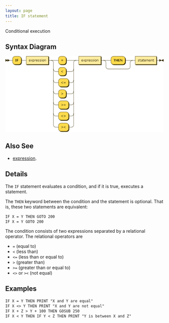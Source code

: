 ```yaml
---
layout: page
title: IF statement
---
```


Conditional execution


## Syntax Diagram

![Syntax diagram](/diagram/IF-statement.png)


## Also See

- [expression](/reference/expression).


## Details

The `IF` statement evaluates a condition, and if it is true, executes a statement.

The `THEN` keyword between the condition and the statement is optional.  That is, these two statements are equivalent:

    IF X = Y THEN GOTO 200
    IF X = Y GOTO 200

The condition consists of two expressions separated by a relational operator.  The relational operators are

- `=` (equal to)
- `<` (less than)
- `<=` (less than or equal to)
- `>` (greater than)
- `>=` (greater than or equal to)
- `<>` or `><` (not equal)


## Examples

    IF X = Y THEN PRINT "X and Y are equal"
    IF X <> Y THEN PRINT "X and Y are not equal"
    IF X + Z > Y + 100 THEN GOSUB 250
    IF X < Y THEN IF Y < Z THEN PRINT "Y is between X and Z"
